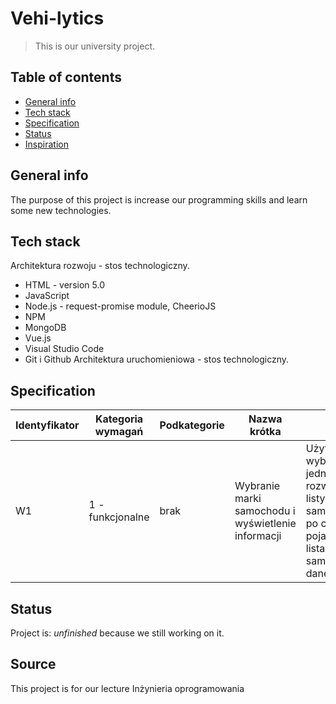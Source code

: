 # Vehi-lytics
> This is our university project.

## Table of contents
* [General info](#general-info)
* [Tech stack](#technologies)
* [Specification](#specification)
* [Status](#status)
* [Inspiration](#inspiration)

## General info
The purpose of this project is increase our programming skills and learn some new technologies.

## Tech stack
Architektura rozwoju - stos technologiczny.
*   HTML - version 5.0
*   JavaScript
*	Node.js - request-promise module, CheerioJS
*	NPM
*	MongoDB
*	Vue.js
*	Visual Studio Code
*	Git i Github
Architektura uruchomieniowa  - stos technologiczny.

## Specification
Identyfikator | Kategoria wymagań | Podkategorie | Nazwa krótka | Opis | Priorytet | #6 | #7 | #8 | #9 | #10 | #11
--- | --- | --- | --- |--- |--- |--- |--- |--- |--- |--- |---
W1 | 1 - funkcjonalne | brak | Wybranie marki samochodu i wyświetlenie informacji | Użytkownik wybiera z jednej rozwijanej listy markę samochodu, po czym pojawia się lista z samochodami danej marki | 1 - wymagana | 285 | 287 | 287 | 272 | 276 | 269

## Status
Project is: _unfinished_ because we still working on it.

## Source
This project is for our lecture Inżynieria oprogramowania
